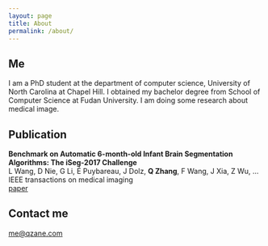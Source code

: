 ```yaml
---
layout: page
title: About
permalink: /about/
---
```


## Me
I am a PhD student at the department of computer science, University of North Carolina at Chapel Hill. I obtained my bachelor degree from School of Computer Science at Fudan University. I am doing some research about medical image.

## Publication

__Benchmark on Automatic 6-month-old Infant Brain Segmentation Algorithms: The iSeg-2017 Challenge__ <br>
L Wang, D Nie, G Li, É Puybareau, J Dolz, __Q Zhang__, F Wang, J Xia, Z Wu, ... <br>
IEEE transactions on medical imaging <br>
[paper](https://ieeexplore.ieee.org/stamp/stamp.jsp?arnumber=8654000)

## Contact me
[me@qzane.com](mailto:me@qzane.com)

